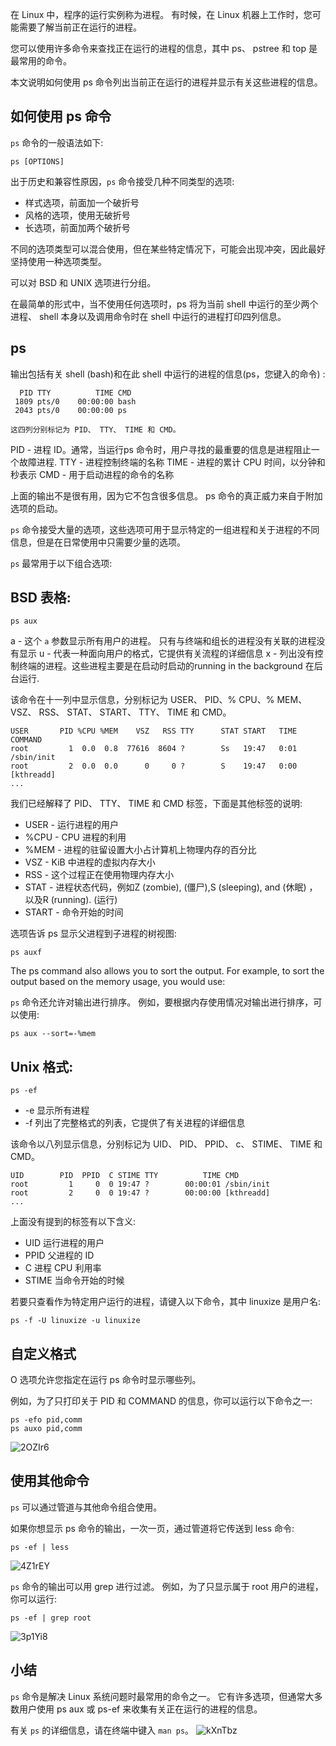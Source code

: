 在 Linux 中，程序的运行实例称为进程。 有时候，在 Linux 机器上工作时，您可能需要了解当前正在运行的进程。


您可以使用许多命令来查找正在运行的进程的信息，其中 ps、 pstree 和 top 是最常用的命令。


本文说明如何使用 ps 命令列出当前正在运行的进程并显示有关这些进程的信息。

## 如何使用 ps 命令

`ps` 命令的一般语法如下:
```
ps [OPTIONS]
```
出于历史和兼容性原因，`ps` 命令接受几种不同类型的选项:

- 样式选项，前面加一个破折号
- 风格的选项，使用无破折号
- 长选项，前面加两个破折号


不同的选项类型可以混合使用，但在某些特定情况下，可能会出现冲突，因此最好坚持使用一种选项类型。

可以对 BSD 和 UNIX 选项进行分组。


在最简单的形式中，当不使用任何选项时，ps 将为当前 shell 中运行的至少两个进程、 shell 本身以及调用命令时在 shell 中运行的进程打印四列信息。

## ps

输出包括有关 shell (bash)和在此 shell 中运行的进程的信息(ps，您键入的命令) :
```
  PID TTY          TIME CMD
 1809 pts/0    00:00:00 bash
 2043 pts/0    00:00:00 ps

这四列分别标记为 PID、 TTY、 TIME 和 CMD。
```
PID - 进程 ID。通常，当运行ps 命令时，用户寻找的最重要的信息是进程阻止一个故障进程.
TTY - 进程控制终端的名称
TIME - 进程的累计 CPU 时间，以分钟和秒表示
CMD - 用于启动进程的命令的名称

上面的输出不是很有用，因为它不包含很多信息。 ps 命令的真正威力来自于附加选项的启动。

`ps` 命令接受大量的选项，这些选项可用于显示特定的一组进程和关于进程的不同信息，但是在日常使用中只需要少量的选项。


`ps` 最常用于以下组合选项:


## BSD 表格:
```
ps aux
```
a - 这个 `a` 参数显示所有用户的进程。 只有与终端和组长的进程没有关联的进程没有显示
u - 代表一种面向用户的格式，它提供有关流程的详细信息
x - 列出没有控制终端的进程。这些进程主要是在启动时启动的running in the background 在后台运行.

该命令在十一列中显示信息，分别标记为 USER、 PID、% CPU、% MEM、 VSZ、 RSS、 STAT、 START、 TTY、 TIME 和 CMD。
```
USER       PID %CPU %MEM    VSZ   RSS TTY      STAT START   TIME COMMAND
root         1  0.0  0.8  77616  8604 ?        Ss   19:47   0:01 /sbin/init
root         2  0.0  0.0      0     0 ?        S    19:47   0:00 [kthreadd]
...
```

我们已经解释了 PID、 TTY、 TIME 和 CMD 标签，下面是其他标签的说明:

- USER - 运行进程的用户
- %CPU - CPU 进程的利用
- %MEM - 进程的驻留设置大小占计算机上物理内存的百分比
-  VSZ - KiB 中进程的虚拟内存大小
- RSS - 这个过程正在使用物理内存大小
- STAT - 进程状态代码，例如Z (zombie), (僵尸),S (sleeping), and (休眠) ，以及R (running). (运行)
- START - 命令开始的时间

选项告诉 ps 显示父进程到子进程的树视图:
```
ps auxf
```
The ps command also allows you to sort the output. For example, to sort the output based on the memory usage, you would use:

`ps` 命令还允许对输出进行排序。 例如，要根据内存使用情况对输出进行排序，可以使用:
```
ps aux --sort=-%mem
```

## Unix 格式:
```
ps -ef
```

- -e 显示所有进程
- -f 列出了完整格式的列表，它提供了有关进程的详细信息

该命令以八列显示信息，分别标记为 UID、 PID、 PPID、 c、 STIME、 TIME 和 CMD。
```
UID        PID  PPID  C STIME TTY          TIME CMD
root         1     0  0 19:47 ?        00:00:01 /sbin/init
root         2     0  0 19:47 ?        00:00:00 [kthreadd]
...
```

上面没有提到的标签有以下含义:

- UID 运行进程的用户
- PPID 父进程的 ID
- C 进程 CPU 利用率
- STIME 当命令开始的时候

若要只查看作为特定用户运行的进程，请键入以下命令，其中 linuxize 是用户名:
```
ps -f -U linuxize -u linuxize
```

## 自定义格式

O 选项允许您指定在运行 ps 命令时显示哪些列。


例如，为了只打印关于 PID 和 COMMAND 的信息，你可以运行以下命令之一:
```
ps -efo pid,comm
ps auxo pid,comm
```

![2OZIr6](https://gitee.com/stormzhang/mdPic/raw/master/uPic/2OZIr6.png)

## 使用其他命令

`ps` 可以通过管道与其他命令组合使用。

如果你想显示 ps 命令的输出，一次一页，通过管道将它传送到 less 命令:
```
ps -ef | less
```
![4Z1rEY](https://gitee.com/stormzhang/mdPic/raw/master/uPic/4Z1rEY.png)

`ps` 命令的输出可以用 grep 进行过滤。 例如，为了只显示属于 root 用户的进程，你可以运行:
```
ps -ef | grep root
```
![3p1Yi8](https://gitee.com/stormzhang/mdPic/raw/master/uPic/3p1Yi8.png)

## 小结
`ps` 命令是解决 Linux 系统问题时最常用的命令之一。 它有许多选项，但通常大多数用户使用 ps aux 或 ps-ef 来收集有关正在运行的进程的信息。

有关 `ps` 的详细信息，请在终端中键入 `man ps`。
![kXnTbz](https://gitee.com/stormzhang/mdPic/raw/master/uPic/kXnTbz.png)